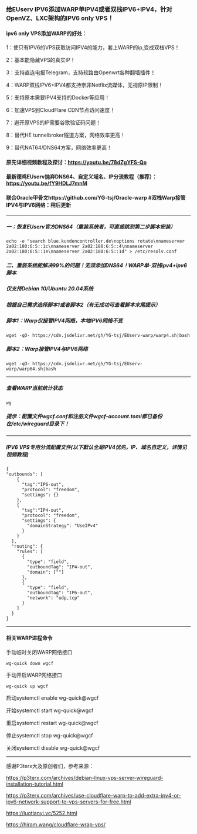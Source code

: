 
### 给EUserv IPV6添加WARP单IPV4或者双栈IPV6+IPV4，针对OpenVZ、LXC架构的IPV6 only VPS！

#### ipv6 only VPS添加WARP的好处：

1：使只有IPV6的VPS获取访问IPV4的能力，套上WARP的ip,变成双栈VPS！

2：基本能隐藏VPS的真实IP！

3：支持直连电报Telegram，支持软路由Openwrt各种翻墙插件！

4：WARP双栈IPV6+IPV4都支持奈非Netflix流媒体，无视原IP限制！

5：支持原本需要IPV4支持的Docker等应用！

6：加速VPS到CloudFlare CDN节点访问速度！

7：避开原VPS的IP需要谷歌验证码问题！

8：替代HE tunnelbroker隧道方案，网络效率更高！

9：替代NAT64/DNS64方案，网络效率更高！

#### 原先详细视频教程及探讨：https://youtu.be/78dZgYFS-Qo

#### 最新德鸡EUserv抛弃DNS64、自定义域名、IP分流教程（推荐）：https://youtu.be/fY9HDLJ7mnM

#### 联合Oracle甲骨文https://github.com/YG-tsj/Oracle-warp #双栈Warp接管IPV4与IPV6网络：稍后更新
-------------------------------------------------------------------------------------------------------

##### 一：恢复EUserv官方DNS64（重装系统者，可直接跳到第二步脚本安装）
```
echo -e "search blue.kundencontroller.de\noptions rotate\nnameserver 2a02:180:6:5::1c\nnameserver 2a02:180:6:5::4\nnameserver 2a02:180:6:5::1e\nnameserver 2a02:180:6:5::1d" > /etc/resolv.conf
```

##### 二、重装系统能解决99%的问题！无须添加DNS64！WARP单-双栈ipv4+ipv6脚本

##### 仅支持Debian 10/Ubuntu 20.04系统

##### 根据自己需求选择脚本1或者脚本2（有无成功可查看脚本末尾提示）

##### 脚本1：Warp仅接管IPV4网络，本地IPV6网络不变
```
wget -qO- https://cdn.jsdelivr.net/gh/YG-tsj/EUserv-warp/warp4.sh|bash
```

##### 脚本2：Warp接管IPV4与IPV6网络
```
wget -qO- https://cdn.jsdelivr.net/gh/YG-tsj/EUserv-warp/warp64.sh|bash
```

--------------------------------------------------------------------------------------------------------------

##### 查看WARP当前统计状态
```
wg
```

##### 提示：配置文件wgcf.conf和注册文件wgcf-account.toml都已备份在/etc/wireguard目录下！

------------------------------------------------------------------------------------------------------------- 
##### IPV6 VPS专用分流配置文件(以下默认全局IPV4优先，IP、域名自定义，详情见视频教程)
```
{ 
"outbounds": [
    {
      "tag":"IP6-out",
      "protocol": "freedom",
      "settings": {}
    },
    {
      "tag":"IP4-out",
      "protocol": "freedom",
      "settings": {
        "domainStrategy": "UseIPv4" 
      }
    }
  ],
  "routing": {
    "rules": [
      {
        "type": "field",
        "outboundTag": "IP4-out",
        "domain": [""] 
      },
      {
        "type": "field",
        "outboundTag": "IP6-out",
        "network": "udp,tcp" 
      }
    ]
  }
}
``` 

 ---------------------------------------------------------------------------------------------------------

#### 相关WARP进程命令

手动临时关闭WARP网络接口
```
wg-quick down wgcf
```
手动开启WARP网络接口 
```
wg-quick up wgcf
```

启动systemctl enable wg-quick@wgcf

开始systemctl start wg-quick@wgcf

重启systemctl restart wg-quick@wgcf

停止systemctl stop wg-quick@wgcf

关闭systemctl disable wg-quick@wgcf


---------------------------------------------------------------------------------------------------------------------

感谢P3terx大及原创者们，参考来源：
 
https://p3terx.com/archives/debian-linux-vps-server-wireguard-installation-tutorial.html

https://p3terx.com/archives/use-cloudflare-warp-to-add-extra-ipv4-or-ipv6-network-support-to-vps-servers-for-free.html

https://luotianyi.vc/5252.html

https://hiram.wang/cloudflare-wrap-vps/
